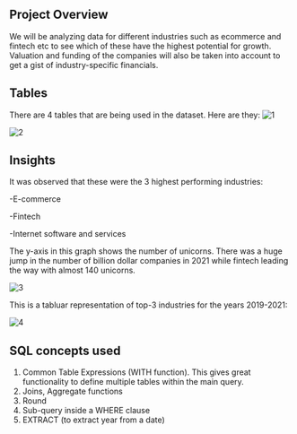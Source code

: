 ## Project Overview
We will be analyzing data for different industries such as ecommerce and fintech etc to see which of these have the highest potential for growth. Valuation and funding of the companies will also be taken into account to get a gist of industry-specific financials. 

## Tables
There are 4 tables that are being used in the dataset. Here are they:
![1](https://github.com/UzairSohail705/analyzing-unicorn-companies/assets/137323836/bd196c7d-f320-40a9-af99-290c6700ff47)

![2](https://github.com/UzairSohail705/analyzing-unicorn-companies/assets/137323836/ab0fce98-d12a-4ed9-b46b-8d48e21170a1)




## Insights
It was observed that these were the 3 highest performing industries:

-E-commerce

-Fintech

-Internet software and services

The y-axis in this graph shows the number of unicorns. There was a huge jump in the number of billion dollar companies in 2021 while fintech leading the way with almost 140 unicorns. 


![3](https://github.com/UzairSohail705/analyzing-unicorn-companies/assets/137323836/9076ac27-6bf9-437e-8802-c54e750ed204)

This is a tabluar representation of top-3 industries for the years 2019-2021:

![4](https://github.com/UzairSohail705/analyzing-unicorn-companies/assets/137323836/7a197312-8903-4c5c-89cc-7c9c66d1513a)

## SQL concepts used

1. Common Table Expressions (WITH function). This gives great functionality to define multiple tables within the main query.
2. Joins, Aggregate functions
3. Round
4. Sub-query inside a WHERE clause
5. EXTRACT (to extract year from a date)

